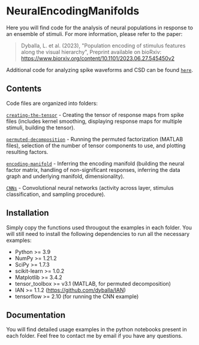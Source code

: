 # NeuralEncodingManifolds
Here you will find code for the analysis of neural populations in response to an ensemble of stimuli. For more information, please refer to the paper:

> Dyballa, L. et al. (2023), "Population encoding of stimulus features along the visual hierarchy", Preprint available on bioRxiv: https://www.biorxiv.org/content/10.1101/2023.06.27.545450v2

Additional code for analyzing spike waveforms and CSD can be found [`here`](https://github.com/Mahmood-Hoseini/NeuralEncodingManifolds).

## Contents

Code files are organized into folders:

[`creating-the-tensor`](/creating-the-tensor) -  Creating the tensor of response maps from spike files (includes kernel smoothing, displaying response maps for multiple stimuli, building the tensor).

[`permuted-decomposition`](/permuted-decomposition) - Running the permuted factorization (MATLAB files), selection of the number of tensor components to use, and plotting resulting factors.

[`encoding-manifold`](/encoding-manifold) - Inferring the encoding manifold (building the neural factor matrix, handling of non-significant responses, inferring the data graph and underlying manifold, dimensionality).

[`CNNs`](/CNNs) - Convolutional neural networks (activity across layer, stimulus classification, and sampling procedure).


## Installation

Simply copy the functions used througout the examples in each folder. You will still need to install the following dependencies to run all the necessary examples:
- Python >= 3.9
- NumPy >= 1.21.2
- SciPy >= 1.7.3
- scikit-learn >= 1.0.2
- Matplotlib >= 3.4.2
- tensor_toolbox >= v3.1 (MATLAB, for permuted decomposition)
- IAN >= 1.1.2 (https://github.com/dyballa/IAN)
- tensorflow >= 2.10 (for running the CNN example)


## Documentation

You will find detailed usage examples in the python notebooks present in each folder. Feel free to contact me by email if you have any questions.